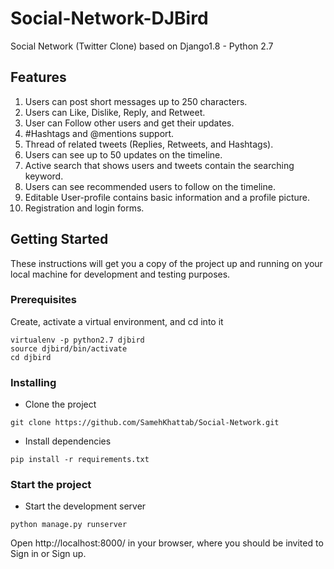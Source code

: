 # Social-Network-DJBird

Social Network (Twitter Clone) based on Django1.8 - Python 2.7 

## Features

1. Users can post short messages up to 250 characters.
2. Users can Like, Dislike, Reply, and Retweet.
3. User can Follow other users and get their updates.
4. #Hashtags and @mentions support.
5. Thread of related tweets (Replies, Retweets, and Hashtags).
6. Users can see up to 50 updates on the timeline.
7. Active search that shows users and tweets contain the searching keyword.
8. Users can see recommended users to follow on the timeline. 
9. Editable User-profile contains basic information and a profile picture.
10. Registration and login forms. 

## Getting Started

These instructions will get you a copy of the project up and running on your local machine for development and testing purposes.

### Prerequisites

Create, activate a virtual environment, and cd into it

```
virtualenv -p python2.7 djbird  
source djbird/bin/activate
cd djbird
```

### Installing


* Clone the project
```
git clone https://github.com/SamehKhattab/Social-Network.git
```

* Install dependencies
```
pip install -r requirements.txt
```
### Start the project

* Start the development server

```
python manage.py runserver
```

Open http://localhost:8000/ in your browser, where you should be invited to Sign in or Sign up.


